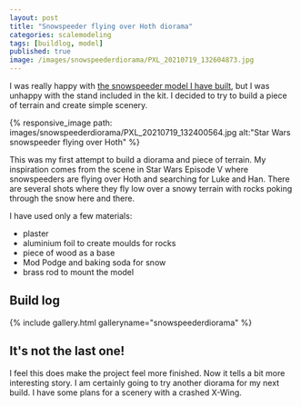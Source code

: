 ```yaml
---
layout: post
title: "Snowspeeder flying over Hoth diorama"
categories: scalemodeling
tags: [buildlog, model]
published: true
image: /images/snowspeederdiorama/PXL_20210719_132604873.jpg
---
```


I was really happy with [the snowspeeder model I have built][snowspeeder], but I was unhappy with the stand included in the kit. I decided to try to build a piece of terrain and create simple scenery.

{% responsive_image path: images/snowspeederdiorama/PXL_20210719_132400564.jpg alt:"Star Wars snowspeeder flying over Hoth"  %}

<!--more--> 

This was my first attempt to build a diorama and piece of terrain. My inspiration comes from the scene in Star Wars Episode V where snowspeeders are flying over Hoth and searching for Luke and Han. There are several shots where they fly low over a snowy terrain with rocks poking through the snow here and there.

I have used only a few materials:

- plaster
- aluminium foil to create moulds for rocks
- piece of wood as a base
- Mod Podge and baking soda for snow
- brass rod to mount the model

## Build log

{% include gallery.html galleryname="snowspeederdiorama" %}


## It's not the last one!

I feel this does make the project feel more finished. Now it tells a bit more interesting story. I am certainly going to try another diorama for my next build. I have some plans for a scenery with a crashed X-Wing. 

[snowspeeder]: <{{ site.baseurl }}{% post_url 2021-06-21-starwars-snowspeeder-bandai-model-kit-build %}> "Star Wars snowspeeder 1:48 model build log"

